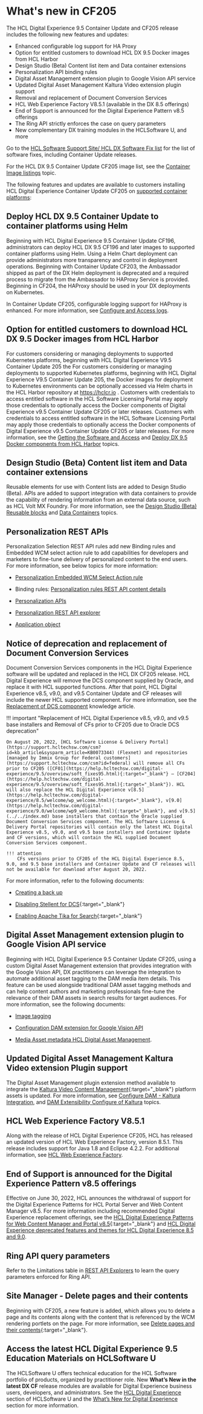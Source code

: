 # What's new in CF205

The HCL Digital Experience 9.5 Container Update and CF205 release includes the following new features and updates:

-	Enhanced configurable log support for HA Proxy
-	Option for entitled customers to download HCL DX 9.5 Docker images from HCL Harbor 
-	Design Studio (Beta) Content list item and Data container extensions
-	Personalization API binding rules
-	Digital Asset Management extension plugin to Google Vision API service 
-	Updated Digital Asset Management Kaltura Video extension plugin support 
-	Removal and replacement of Document Conversion Services 
-	HCL Web Experience Factory V8.5.1 (available in the DX 8.5 offerings)
-	End of Support is announced for the Digital Experience Pattern v8.5 offerings
-   The Ring API strictly enforces the case on query parameters
-	New complementary DX training modules in the HCLSoftware U, and more

Go to the [HCL Software Support Site/ HCL DX Software Fix list](https://support.hcltechsw.com/csm?id=kb_article&sysparm_article=KB0013939&sys_kb_id=519ebc84db1c341055f38d6d13961959) for the list of software fixes, including Container Update releases. 

For the HCL DX 9.5 Container Update CF205 image list, see the [Container Image listings](../../deployment/install/docker/index.md) topic. 

The following features and updates are available to customers installing HCL Digital Experience Container Update CF205 on [supported container platforms](../../get_started/system_requirements/index.md):

## Deploy HCL DX 9.5 Container Update to container platforms using Helm 
Beginning with HCL Digital Experience 9.5 Container Update CF196, administrators can deploy HCL DX 9.5 CF196 and later images to supported container platforms using Helm. Using a Helm Chart deployment can provide administrators more transparency and control in deployment operations. Beginning with Container Update CF203, the Ambassador shipped as part of the DX Helm deployment is deprecated and a required process to migrate from the Ambassador to HAProxy Service is provided.  Beginning in CF204, the HAProxy should be used in your DX deployments on Kubernetes. 

In Container Update CF205, configurable logging support for HAProxy is enhanced. For more information, see [Configure and Access logs](../../deployment/manage/container_configuration/troubleshooting/configure_access_helm_logs.md#default-log-output).

## Option for entitled customers to download HCL DX 9.5 Docker images from HCL Harbor 
For customers considering or managing deployments to supported Kubernetes platforms, beginning with HCL Digital Experience V9.5 Container Update 205 the 
For customers considering or managing deployments to supported Kubernetes platforms, beginning with HCL Digital Experience V9.5 Container Update 205, the Docker images for deployment to Kubernetes environments can be optionally accessed via Helm charts in the HCL Harbor repository at https://hclcr.io . Customers with credentials to access entitled software in the HCL Software Licensing Portal may apply those credentials to optionally access the Docker components of Digital Experience v9.5 Container Update CF205 or later releases. Customers with credentials to access entitled software in the HCL Software Licensing Portal may apply those credentials to optionally access the Docker components of Digital Experience v9.5 Container Update CF205 or later releases. For more information, see the [Getting the Software and Access](../../get_started/download/software_licensing_portal/index.md) and [Deploy DX 9.5 Docker components from HCL Harbor](../../get_started/download/harbor_container_registry.md) topics. 

## Design Studio (Beta) Content list item and Data container extensions 
Reusable elements for use with Content lists are added to Design Studio (Beta). APIs are added to support integration with data containers to provide the capability of rendering information from an external data source, such as HCL Volt MX Foundry. For more information, see the [Design Studio (Beta) Reusable blocks](https://opensource.hcltechsw.com/digital-experience/cf205/productfeatures/design_studio/building_content/use_reusable_blocks/) and [Data Containers](https://opensource.hcltechsw.com/digital-experience/cf205/productfeatures/design_studio/building_content/use_data_containers/) topics.

## Personalization REST APIs
Personalization Selection REST API rules add new Binding rules and Embedded WCM select action rule to add capabilities for developers and marketers to fine-tune delivery of personalized content to the end users. For more information, see below topics for more information:

- [Personalization Embedded WCM Select Action rule](../../manage_content/pzn/pzn_apis/pzn_rest_API_explorer/pzn_rules_api/pzn_embedded_select_action_rule.md)

- Binding rules: [Personalization rules REST API content details](../../manage_content/pzn/pzn_apis/pzn_rest_API_explorer/pzn_rules_api/rules_api_contents_details.md)

- [Personalization APIs](../../manage_content/pzn/pzn_apis/index.md)

- [Personalization REST API explorer](../../manage_content/pzn/pzn_apis/pzn_rest_API_explorer/index.md)

- [Application object](../../manage_content/pzn/pzn_terms/application_object/index.md)

## Notice of deprecation and replacement of Document Conversion Services
Document Conversion Services components in the HCL Digital Experience software will be updated and replaced in the HCL DX CF205 release. HCL Digital Experience will remove the DCS component supplied by Oracle, and replace it with HCL supported functions. After that point, HCL Digital Experience v8.5, v9.0, and v9.5 Container Update and CF releases will include the newer HCL supported component. For more information, see the [Replacement of DCS component](https://support.hcltechsw.com/csm?id=kb_article&sysparm_article=KB0096908) knowledge article.

!!! important "Replacement of HCL Digital Experience v8.5, v9.0, and v9.5 base installers and Removal of CFs prior to CF205 due to Oracle DCS deprecation"
    
    On August 20, 2022, [HCL Software License & Delivery Portal](https://support.hcltechsw.com/csm?id=kb_article&sysparm_article=KB0073344) (Flexnet) and repositories [managed by Immix Group for Federal customers](https://support.hcltechsw.com/csm?id=federal) will remove all CFs prior to CF205 ([CF01](https://help.hcltechsw.com/digital-experience/9.5/overview/soft_fixes95.html){:target="_blank"} – [CF204](https://help.hcltechsw.com/digital-experience/9.5/overview/soft_fixes95.html){:target="_blank"}). HCL will also replace the HCL Digital Experience v[8.5](https://help.hcltechsw.com/digital-experience/8.5/welcome/wp_welcome.html){:target="_blank"}, v[9.0](https://help.hcltechsw.com/digital-experience/9.0/welcome/wp9_welcome.html){:target="_blank"}, and v[9.5](../../index.md) base installers that contain the Oracle supplied Document Conversion Services component. The HCL Software License & Delivery Portal repositories will contain only the latest HCL Digital Experience v8.5, v9.0, and v9.5 base installers and Container Update and CF versions, which will contain the HCL supplied Document Conversion Services component.

    !!! attention
        CFs versions prior to CF205 of the HCL Digital Experience 8.5, 9.0, and 9.5 base installers and Container Update and CF releases will not be available for download after August 20, 2022.

For more information, refer to the following documents:

- [Creating a back up](../../manage_content/wcm_authoring/dcs/dcs_backup.md)

- [Disabling Stellent for DCS](https://help.hcltechsw.com/digital-experience/9.5/admin-system/disable_3rdparty_dcs.html){:target="_blank"}

- [Enabling Apache Tika for Search](https://help.hcltechsw.com/digital-experience/9.5/admin-system/enable_3rdparty_tika.html){:target="_blank"}

## Digital Asset Management extension plugin to Google Vision API service 
Beginning with HCL Digital Experience 9.5 Container Update CF205, using a custom Digital Asset Management extension that provides integration with the Google Vision API, DX practitioners can leverage the integration to automate additional asset tagging to the DAM media item details. This feature can be used alongside traditional DAM asset tagging methods and can help content authors and marketing professionals fine-tune the relevance of their DAM assets in search results for target audiences. For more information, see the following documents:

- [Image tagging](https://opensource.hcltechsw.com/digital-experience/cf205/productfeatures/digital_asset_mgmt/image_tagging/)

- [Configuration DAM extension for Google Vision API](https://opensource.hcltechsw.com/digital-experience/cf205/productfeatures/digital_asset_mgmt/configure_DAM_extension_to_google_vision_API/)

- [Media Asset metadata HCL Digital Asset Management](../../manage_content/digital_assets/usage/managing_dam/manage_media_assets.md).

## Updated Digital Asset Management Kaltura Video extension Plugin support
The Digital Asset Management plugin extension method available to integrate the [Kaltura Video Content Management](https://corp.kaltura.com/video-content-management-system/){:target="_blank"} platform assets is updated. For more information, see [Configure DAM - Kaltura Integration](https://opensource.hcltechsw.com/digital-experience/cf205/productfeatures/digital_asset_mgmt/configure_dam_kaltura/), and [DAM Extensibility Configure of Kaltura](../../manage_content/digital_assets/configuration/dam_extensibility/kaltura_configuration.md) topics.

## HCL Web Experience Factory V8.5.1
Along with the release of HCL Digital Experience CF205, HCL has released an updated version of HCL Web Experience Factory, version 8.5.1. This release includes support for Java 1.8 and Eclipse 4.2.2. For additional information, see [HCL Web Experience Factory](../../extend_dx/development_tools/wef/index.md).

## End of Support is announced for the Digital Experience Pattern v8.5 offerings
Effective on June 30, 2022, HCL announces the withdrawal of support for the Digital Experience Patterns for HCL Portal Server and Web Content Manager v8.5. For more information including recommended Digital Experience replacement offerings, see the [HCL Digital Experience Patterns for Web Content Manager and Portal v8.5](https://support.hcltechsw.com/csm?id=kb_article&sysparm_article=KB0099137){:target="_blank"} and [HCL Digital Experience deprecated features and themes for HCL Digital Experience 8.5 and 9.0](../../whatsnew/deprecated_features.md).

## Ring API query parameters
Refer to the Limitations table in [REST API Explorers](../../extend_dx/apis/hcl_experience_api/api_explorers.md) to learn the query parameters enforced for Ring API.

## Site Manager - Delete pages and their contents
Beginning with CF205, a new feature is added, which allows you to delete a page and its contents along with the content that is referenced by the WCM rendering portlets on the page. For more information, see [Delete pages and their contents](https://help.hcltechsw.com/digital-experience/9.5/admin-system/delete_page_and_contents.html){:target="_blank"}. 

## Access the latest HCL Digital Experience 9.5 Education Materials on HCLSoftware U
The HCLSoftware U offers technical education for the HCL Software portfolio of products, organized by practitioner role. New **What’s New in the latest DX CF** release modules are available for Digital Experience business users, developers, and administrators. See the [HCL Digital Experience](https://hclsoftwareu.hcltechsw.com/#HCLDXLearningJourneys) section of HCLSoftware U and the [What’s New for Digital Experience](https://hclsoftwareu.hcltechsw.com/courses?search=eyJjYXQiOiI1NSIsInRpdGxlIjoiIiwiZmlsdGVyIjoiIn0=) section for more information.

